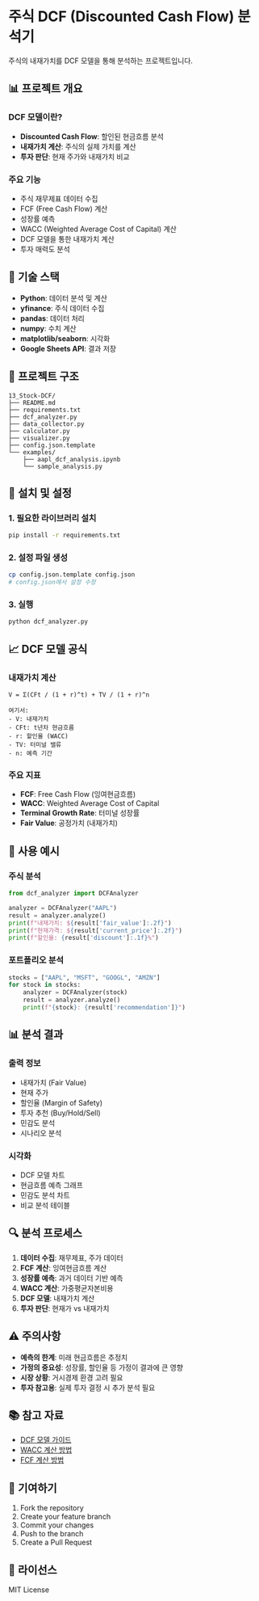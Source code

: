 # 주식 DCF (Discounted Cash Flow) 분석기

주식의 내재가치를 DCF 모델을 통해 분석하는 프로젝트입니다.

## 📊 프로젝트 개요

### **DCF 모델이란?**
- **Discounted Cash Flow**: 할인된 현금흐름 분석
- **내재가치 계산**: 주식의 실제 가치를 계산
- **투자 판단**: 현재 주가와 내재가치 비교

### **주요 기능**
- 주식 재무제표 데이터 수집
- FCF (Free Cash Flow) 계산
- 성장률 예측
- WACC (Weighted Average Cost of Capital) 계산
- DCF 모델을 통한 내재가치 계산
- 투자 매력도 분석

## 🚀 기술 스택

- **Python**: 데이터 분석 및 계산
- **yfinance**: 주식 데이터 수집
- **pandas**: 데이터 처리
- **numpy**: 수치 계산
- **matplotlib/seaborn**: 시각화
- **Google Sheets API**: 결과 저장

## 📁 프로젝트 구조

```
13_Stock-DCF/
├── README.md
├── requirements.txt
├── dcf_analyzer.py
├── data_collector.py
├── calculator.py
├── visualizer.py
├── config.json.template
└── examples/
    ├── aapl_dcf_analysis.ipynb
    └── sample_analysis.py
```

## 🔧 설치 및 설정

### **1. 필요한 라이브러리 설치**
```bash
pip install -r requirements.txt
```

### **2. 설정 파일 생성**
```bash
cp config.json.template config.json
# config.json에서 설정 수정
```

### **3. 실행**
```bash
python dcf_analyzer.py
```

## 📈 DCF 모델 공식

### **내재가치 계산**
```
V = Σ(CFt / (1 + r)^t) + TV / (1 + r)^n

여기서:
- V: 내재가치
- CFt: t년차 현금흐름
- r: 할인율 (WACC)
- TV: 터미널 밸류
- n: 예측 기간
```

### **주요 지표**
- **FCF**: Free Cash Flow (잉여현금흐름)
- **WACC**: Weighted Average Cost of Capital
- **Terminal Growth Rate**: 터미널 성장률
- **Fair Value**: 공정가치 (내재가치)

## 🎯 사용 예시

### **주식 분석**
```python
from dcf_analyzer import DCFAnalyzer

analyzer = DCFAnalyzer("AAPL")
result = analyzer.analyze()
print(f"내재가치: ${result['fair_value']:.2f}")
print(f"현재가격: ${result['current_price']:.2f}")
print(f"할인율: {result['discount']:.1f}%")
```

### **포트폴리오 분석**
```python
stocks = ["AAPL", "MSFT", "GOOGL", "AMZN"]
for stock in stocks:
    analyzer = DCFAnalyzer(stock)
    result = analyzer.analyze()
    print(f"{stock}: {result['recommendation']}")
```

## 📊 분석 결과

### **출력 정보**
- 내재가치 (Fair Value)
- 현재 주가
- 할인율 (Margin of Safety)
- 투자 추천 (Buy/Hold/Sell)
- 민감도 분석
- 시나리오 분석

### **시각화**
- DCF 모델 차트
- 현금흐름 예측 그래프
- 민감도 분석 차트
- 비교 분석 테이블

## 🔍 분석 프로세스

1. **데이터 수집**: 재무제표, 주가 데이터
2. **FCF 계산**: 잉여현금흐름 계산
3. **성장률 예측**: 과거 데이터 기반 예측
4. **WACC 계산**: 가중평균자본비용
5. **DCF 모델**: 내재가치 계산
6. **투자 판단**: 현재가 vs 내재가치

## ⚠️ 주의사항

- **예측의 한계**: 미래 현금흐름은 추정치
- **가정의 중요성**: 성장률, 할인율 등 가정이 결과에 큰 영향
- **시장 상황**: 거시경제 환경 고려 필요
- **투자 참고용**: 실제 투자 결정 시 추가 분석 필요

## 📚 참고 자료

- [DCF 모델 가이드](https://www.investopedia.com/terms/d/dcf.asp)
- [WACC 계산 방법](https://www.investopedia.com/terms/w/wacc.asp)
- [FCF 계산 방법](https://www.investopedia.com/terms/f/freecashflow.asp)

## 🤝 기여하기

1. Fork the repository
2. Create your feature branch
3. Commit your changes
4. Push to the branch
5. Create a Pull Request

## 📄 라이선스

MIT License

